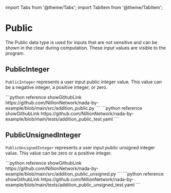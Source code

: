import Tabs from '@theme/Tabs';
import TabItem from '@theme/TabItem';

# Public

The Public data type is used for inputs that are not sensitive and can be shown in the clear during computation. These input values are visible to the program.

## PublicInteger

`PublicInteger` represents a user input public integer value. This value can be a negative integer, a positive integer, or zero.

<Tabs>

<TabItem value="program" label="Nada program" default>
```python reference showGithubLink
https://github.com/NillionNetwork/nada-by-example/blob/main/src/addition_public.py
```
</TabItem>

<TabItem value="test" label="Test file">
```python reference showGithubLink
https://github.com/NillionNetwork/nada-by-example/blob/main/tests/addition_public_test.yaml
```
</TabItem>
</Tabs>

## PublicUnsignedInteger

`PublicUnsignedInteger` represents a user input public unsigned integer value. This value can be zero or a positive integer.

<Tabs>

<TabItem value="program" label="Nada program" default>
```python reference showGithubLink
https://github.com/NillionNetwork/nada-by-example/blob/main/src/addition_public_unsigned.py
```
</TabItem>

<TabItem value="test" label="Test file">
```python reference showGithubLink
https://github.com/NillionNetwork/nada-by-example/blob/main/tests/addition_public_unsigned_test.yaml
```
</TabItem>
</Tabs>